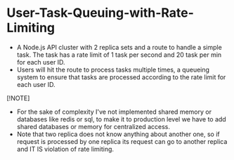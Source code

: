 # User-Task-Queuing-with-Rate-Limiting
- A Node.js API cluster with 2 replica sets and a route to handle a simple task. The task has a rate limit of 1 task per second and 20 task per min for each user ID. 
- Users will hit the route to process tasks multiple times, a queueing system to ensure that tasks are processed 
according to the rate limit for each user ID.


[!NOTE]
- For the sake of complexity I've not implemented shared memory or databases like redis or sql, to make it to production level we have to add shared databases or memory for centralized access.
- Note that two replica does not know anything about another one, so if request is processed by one replica its request can go to another replica and IT IS violation of rate limiting.